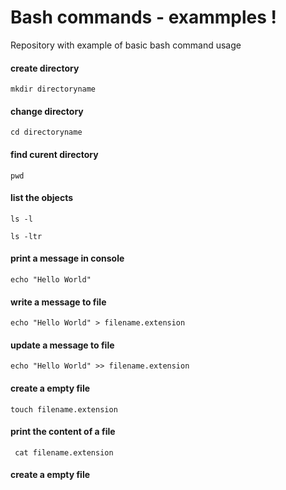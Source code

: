 # Bash commands - exammples !
Repository with example of basic bash command usage

#### create directory
``` mkdir directoryname ```

#### change directory
``` cd directoryname ```

#### find curent directory
``` pwd ```

#### list the objects
``` ls -l ```

``` ls -ltr ```

#### print a message in console
``` echo "Hello World" ```

#### write a message to file
``` echo "Hello World" > filename.extension ```

#### update a message to file
``` echo "Hello World" >> filename.extension ```

#### create a empty file
``` touch filename.extension ```

#### print the content of a file

```  cat filename.extension ```



#### create a empty file

#### 



#### 



#### 




#### 
